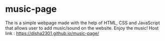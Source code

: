 # music-page
The is a simple webpage made with the help of HTML, CSS and JavaScript that allows user to add music/sound on the website. Enjoy the music!
Host link : https://disha2301.github.io/music-page/
